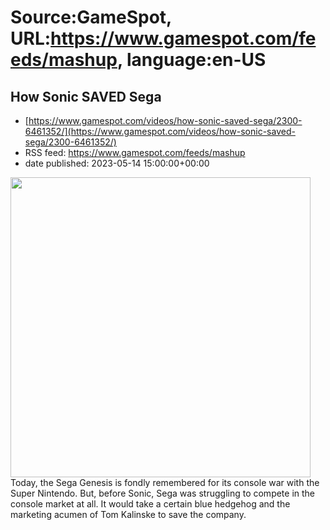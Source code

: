 # Source:GameSpot, URL:https://www.gamespot.com/feeds/mashup, language:en-US

## How Sonic SAVED Sega
 - [https://www.gamespot.com/videos/how-sonic-saved-sega/2300-6461352/](https://www.gamespot.com/videos/how-sonic-saved-sega/2300-6461352/)
 - RSS feed: https://www.gamespot.com/feeds/mashup
 - date published: 2023-05-14 15:00:00+00:00

<img height="480" src="https://www.gamespot.com/a/uploads/square_medium/1574/15746725/4135972-how-it-saved-sega-v3_site.jpg" width="480" /> Today, the Sega Genesis is fondly remembered for its console war with the Super Nintendo. But, before Sonic, Sega was struggling to compete in the console market at all. It would take a certain blue hedgehog and the marketing acumen of Tom Kalinske to save the company.

